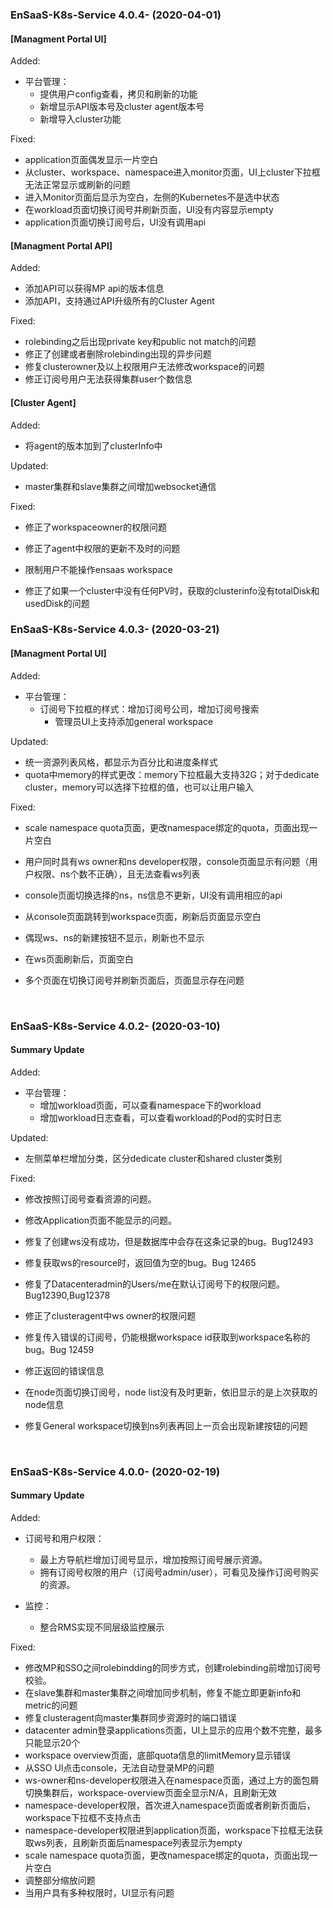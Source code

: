 ### EnSaaS-K8s-Service 4.0.4- (2020-04-01)

#### [Managment Portal UI]

Added:

- 平台管理：
  - 提供用户config查看，拷贝和刷新的功能
  - 新增显示API版本号及cluster agent版本号
  - 新增导入cluster功能

Fixed:

- application页面偶发显示一片空白
- 从cluster、workspace、namespace进入monitor页面，UI上cluster下拉框无法正常显示或刷新的问题
- 进入Monitor页面后显示为空白，左侧的Kubernetes不是选中状态
- 在workload页面切换订阅号并刷新页面，UI没有内容显示empty
- application页面切换订阅号后，UI没有调用api



#### [Managment Portal API]

Added:

- 添加API可以获得MP api的版本信息
- 添加API，支持通过API升级所有的Cluster Agent

Fixed:

- rolebinding之后出现private key和public not match的问题
- 修正了创建或者删除rolebinding出现的异步问题
- 修复clusterowner及以上权限用户无法修改workspace的问题
- 修正订阅号用户无法获得集群user个数信息



#### [Cluster Agent]

Added:

- 将agent的版本加到了clusterInfo中

Updated:

- master集群和slave集群之间增加websocket通信

Fixed:

- 修正了workspaceowner的权限问题
- 修正了agent中权限的更新不及时的问题
- 限制用户不能操作ensaas workspace


- 修正了如果一个cluster中没有任何PV时，获取的clusterinfo没有totalDisk和usedDisk的问题



### EnSaaS-K8s-Service 4.0.3- (2020-03-21)

#### [Managment Portal UI]

Added:

- 平台管理：
  - 订阅号下拉框的样式：增加订阅号公司，增加订阅号搜索
    - 管理员UI上支持添加general workspace

Updated:

- 统一资源列表风格，都显示为百分比和进度条样式
- quota中memory的样式更改：memory下拉框最大支持32G；对于dedicate cluster，memory可以选择下拉框的值，也可以让用户输入

Fixed:

- scale namespace quota页面，更改namespace绑定的quota，页面出现一片空白

- 用户同时具有ws owner和ns developer权限，console页面显示有问题（用户权限、ns个数不正确），且无法查看ws列表

- console页面切换选择的ns，ns信息不更新，UI没有调用相应的api

- 从console页面跳转到workspace页面，刷新后页面显示空白

- 偶现ws、ns的新建按钮不显示，刷新也不显示

- 在ws页面刷新后，页面空白

- 多个页面在切换订阅号并刷新页面后，页面显示存在问题

  ​

### EnSaaS-K8s-Service 4.0.2- (2020-03-10)

#### Summary Update

Added:

- 平台管理：
  - 增加workload页面，可以查看namespace下的workload
  - 增加workload日志查看，可以查看workload的Pod的实时日志

Updated:

- 左侧菜单栏增加分类，区分dedicate cluster和shared cluster类别

Fixed:

- 修改按照订阅号查看资源的问题。
- 修改Application页面不能显示的问题。 


- 修复了创建ws没有成功，但是数据库中会存在这条记录的bug。Bug12493


- 修复获取ws的resource时，返回值为空的bug。Bug 12465

- 修复了Datacenteradmin的Users/me在默认订阅号下的权限问题。Bug12390,Bug12378

- 修正了clusteragent中ws owner的权限问题

- 修复传入错误的订阅号，仍能根据workspace id获取到workspace名称的bug。Bug 12459

- 修正返回的错误信息

- 在node页面切换订阅号，node list没有及时更新，依旧显示的是上次获取的node信息

- 修复General workspace切换到ns列表再回上一页会出现新建按钮的问题

  ​



### EnSaaS-K8s-Service 4.0.0- (2020-02-19)

#### Summary Update

Added:

- 订阅号和用户权限：
  - 最上方导航栏增加订阅号显示，增加按照订阅号展示资源。
  - 拥有订阅号权限的用户（订阅号admin/user），可看见及操作订阅号购买的资源。

- 监控：
  - 整合RMS实现不同层级监控展示



Fixed:

- 修改MP和SSO之间rolebindding的同步方式，创建rolebinding前增加订阅号校验。
- 在slave集群和master集群之间增加同步机制，修复不能立即更新info和metric的问题 
- 修复clusteragent向master集群同步资源时的端口错误 
- datacenter admin登录applications页面，UI上显示的应用个数不完整，最多只能显示20个 
- workspace overview页面，底部quota信息的limitMemory显示错误
- 从SSO UI点击console，无法自动登录MP的问题
- ws-owner和ns-developer权限进入在namespace页面，通过上方的面包屑切换集群后，workspace-overview页面全显示N/A，且刷新无效
- namespace-developer权限，首次进入namespace页面或者刷新页面后，workspace下拉框不支持点击
- namespace-developer权限进到application页面，workspace下拉框无法获取ws列表，且刷新页面后namespace列表显示为empty
- scale namespace quota页面，更改namespace绑定的quota，页面出现一片空白
- 调整部分缩放问题
- 当用户具有多种权限时，UI显示有问题

